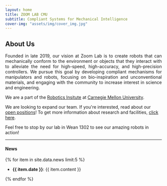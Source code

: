 ```yaml
---
layout: home
title: ZOOM LAB CMU
subtitle: Compliant Systems for Mechanical Intelligence
cover-img: "assets/img/cover_img.jpg"
---
```


## About Us

<p style="text-align: justify;"> 
    Founded in late 2019, our vision at Zoom Lab is to create robots that can mechanically conform to the environment or objects that they interact with to alleviate the need for high-speed, high-accuracy, and high-precision controllers. We pursue this goal by developing compliant mechanisms for manipulators and robots, focusing on bio-inspiration and unconventional materials, and engaging with the community to increase interest in science and engineering.
</p>

We are a part of the [Robotics Insitute](https://ri.cmu.edu) at [Carnegie Mellon University](https://cmu.edu). 


We are looking to expand our team. If you're interested, read about our [open positions]()! To get more information about research and facilities, [click here](/research).

Feel free to stop by our lab in Wean 1302 to see our amazing robots in action!

---

#### News
{% for item in site.data.news limit:5 %}
- **{{ item.date }}**: {{ item.content }}
<!-- [pdf](/assets/pubs/{{ pub.filename }})-->

{% endfor %}


<!-- ##################################################
    CHANGE THESE LINKS
    ###################################################
 -->
<script src="https://cdn.jsdelivr.net/npm/publicalbum@latest/embed-ui.min.js" async></script>
<div class="pa-carousel-widget" style="width:100%; height:480px; display:none;"
  data-link="https://photos.app.goo.gl/c2eCDapUi74FYBJL9" 
  data-title="Lab Photos"
  data-description="21 new photos added to shared album"
  data-background-color="#ffffff">
  <object data="https://lh3.googleusercontent.com/FcEslLZJmiWXhrRVzvKfCzgmI6w4nBi5yX5B6hdrpNWn-UGweTRK1eUH5d-eswn0dq3YCv7Nc0v8ToKQGT2zLo2bqauTWSTZCb1Mw1wfc0YCZOH9e-K62WTQFJzmjgNy6P6Jo651-A=w1920-h1080"></object>
</div>
